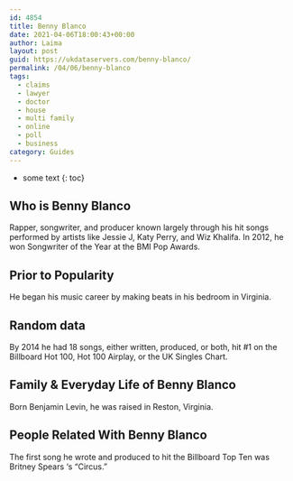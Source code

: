 ```yaml
---
id: 4854
title: Benny Blanco
date: 2021-04-06T18:00:43+00:00
author: Laima
layout: post
guid: https://ukdataservers.com/benny-blanco/
permalink: /04/06/benny-blanco
tags:
  - claims
  - lawyer
  - doctor
  - house
  - multi family
  - online
  - poll
  - business
category: Guides
---
```


* some text
{: toc}


## Who is Benny Blanco
                  
                  
                  
Rapper, songwriter, and producer known largely through his hit songs performed by artists like Jessie J, Katy Perry, and Wiz Khalifa. In 2012, he won Songwriter of the Year at the BMI Pop Awards.
                  
              
            
              
            
                
                
                
## Prior to Popularity
                  
                  
                  
He began his music career by making beats in his bedroom in Virginia.
                  
              
            
              
            
                
                
                
## Random data
                  
                  
                  
By 2014 he had 18 songs, either written, produced, or both, hit #1 on the Billboard Hot 100, Hot 100 Airplay, or the UK Singles Chart.
                  
              
            
              
            
                
                
                
## Family & Everyday Life of Benny Blanco
                  
                  
                  
Born Benjamin Levin, he was raised in Reston, Virginia.
                  
              
            
              
            
                
                
                
## People Related With Benny Blanco
                  
                  
                  
The first song he wrote and produced to hit the Billboard Top Ten was Britney Spears &#8216;s &#8220;Circus.&#8221;
                  
              
            
              
            
                
              
            
              
              
            
            
              
            
          
          
          